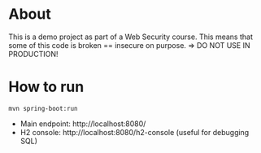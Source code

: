 # About

This is a demo project as part of a Web Security course.
This means that some of this code is broken == insecure on purpose.
=> DO NOT USE IN PRODUCTION!

# How to run

`mvn spring-boot:run`
- Main endpoint: http://localhost:8080/
- H2 console: http://localhost:8080/h2-console (useful for debugging SQL)


